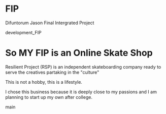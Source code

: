 # FIP
Difuntorum Jason Final Intergrated Project

development_FIP
# So MY FIP is an Online Skate Shop

Resilient Project (RSP) is an independent skateboarding company ready to serve the creatives partaking in the "culture"

This is not a hobby, this is a lifestyle.

I chose this business because it is deeply close to my passions and I am planning to start up my own after college.

   main
